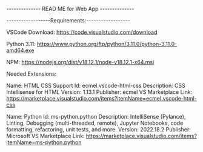 -------------- READ ME for Web App --------------

------------------Requirements:------------------

VSCode Download: https://code.visualstudio.com/download

Python 3.11: https://www.python.org/ftp/python/3.11.0/python-3.11.0-amd64.exe

NPM: https://nodejs.org/dist/v18.12.1/node-v18.12.1-x64.msi

Needed Extensions: 

Name: HTML CSS Support
 Id: ecmel.vscode-html-css
Description: CSS Intellisense for HTML
Version: 1.13.1
Publisher: ecmel
VS Marketplace Link: https://marketplace.visualstudio.com/items?itemName=ecmel.vscode-html-css

Name: Python
Id: ms-python.python
Description: IntelliSense (Pylance), Linting, Debugging (multi-threaded, remote), Jupyter Notebooks, code formatting, refactoring, unit tests, and more.
Version: 2022.18.2
Publisher: Microsoft
VS Marketplace Link: https://marketplace.visualstudio.com/items?itemName=ms-python.python

